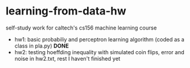 # learning-from-data-hw
self-study work for caltech's cs156 machine learning course

- hw1: basic probabiliy and perceptron learning algorithm (coded as a class in pla.py) **DONE**
- hw2: testing hoeffding inequality with simulated coin flips, error and noise in hw2.txt, rest I haven't finished yet
